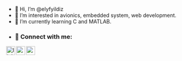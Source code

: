 - 👋 Hi, I’m @elyfyildiz
- 👀 I’m interested in avionics, embedded system, web development.
- 🌱 I’m currently learning C and MATLAB.
- ### 📩 Connect with me:

[<img align="left" alt="linkedin | LinkedIn" width="24px" src="https://raw.githubusercontent.com/peterthehan/peterthehan/master/assets/linkedin.svg" />][linkedin]
[<img align="left" height="24" width="24" src="https://cdn.jsdelivr.net/npm/simple-icons@v4/icons/instagram.svg" />][instagram]
[<img align="left" height="24" width="24" src="https://cdn.jsdelivr.net/npm/simple-icons@v4/icons/gmail.svg" />][gmail]


<br />


[instagram]: https://www.instagram.com/elyfyl/
[linkedin]: linkedin.com/in/elyfyildiz
[gmail]: mailto:eeliff.yildizzz@gmail.com
<br />



<!---
elyfyildiz/elyfyildiz is a ✨ special ✨ repository because its `README.md` (this file) appears on your GitHub profile.
You can click the Preview link to take a look at your changes.
--->
